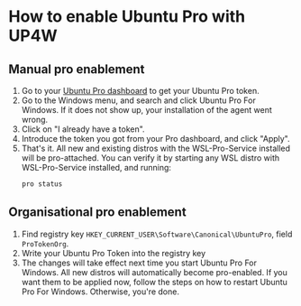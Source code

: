 # How to enable Ubuntu Pro with UP4W

## Manual pro enablement
1. Go to your [Ubuntu Pro dashboard](https://ubuntu.com/pro) to get your Ubuntu Pro token.
2. Go to the Windows menu, and search and click Ubuntu Pro For Windows. If it does not show up, your installation of the agent went wrong.
3. Click on "I already have a token".
4. Introduce the token you got from your Pro dashboard, and click "Apply".
5. That's it. All new and existing distros with the WSL-Pro-Service installed will be pro-attached. You can verify it by starting any WSL distro with WSL-Pro-Service installed, and running:
    ```bash
    pro status
    ```

## Organisational pro enablement
1. Find registry key `HKEY_CURRENT_USER\Software\Canonical\UbuntuPro`, field `ProTokenOrg`.
2. Write your Ubuntu Pro Token into the registry key
3. The changes will take effect next time you start Ubuntu Pro For Windows. All new distros will automatically become pro-enabled. If you want them to be applied now, follow the steps on how to restart Ubuntu Pro For Windows. Otherwise, you're done.